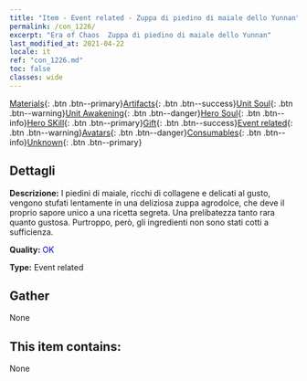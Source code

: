 ```yaml
---
title: "Item - Event related - Zuppa di piedino di maiale dello Yunnan"
permalink: /con_1226/
excerpt: "Era of Chaos  Zuppa di piedino di maiale dello Yunnan"
last_modified_at: 2021-04-22
locale: it
ref: "con_1226.md"
toc: false
classes: wide
---
```

 [Materials](/ItemsIT/){: .btn .btn--primary}[Artifacts](/ItemsIT/Artifacts/){: .btn .btn--success}[Unit Soul](/ItemsIT/UnitSoul/){: .btn .btn--warning}[Unit Awakening](/ItemsIT/UnitAwakening/){: .btn .btn--danger}[Hero Soul](/ItemsIT/HeroSoul/){: .btn .btn--info}[Hero SKill](/ItemsIT/HeroSkill/){: .btn .btn--primary}[Gift](/ItemsIT/Gift/){: .btn .btn--success}[Event related](/ItemsIT/Events/){: .btn .btn--warning}[Avatars](/ItemsIT/Avatars/){: .btn .btn--danger}[Consumables](/ItemsIT/Consumables/){: .btn .btn--info}[Unknown](/ItemsIT/Unknown/){: .btn .btn--primary}

## Dettagli
 **Descrizione:** I piedini di maiale, ricchi di collagene e delicati al gusto, vengono stufati lentamente in una deliziosa zuppa agrodolce, che deve il proprio sapore unico a una ricetta segreta. Una prelibatezza tanto rara quanto gustosa. Purtroppo, però, gli ingredienti non sono stati cotti a sufficienza.

 **Quality:** <span style="color: #0000CD">OK</span>

 **Type:** Event related

## Gather

  None

## This item contains:

  None

